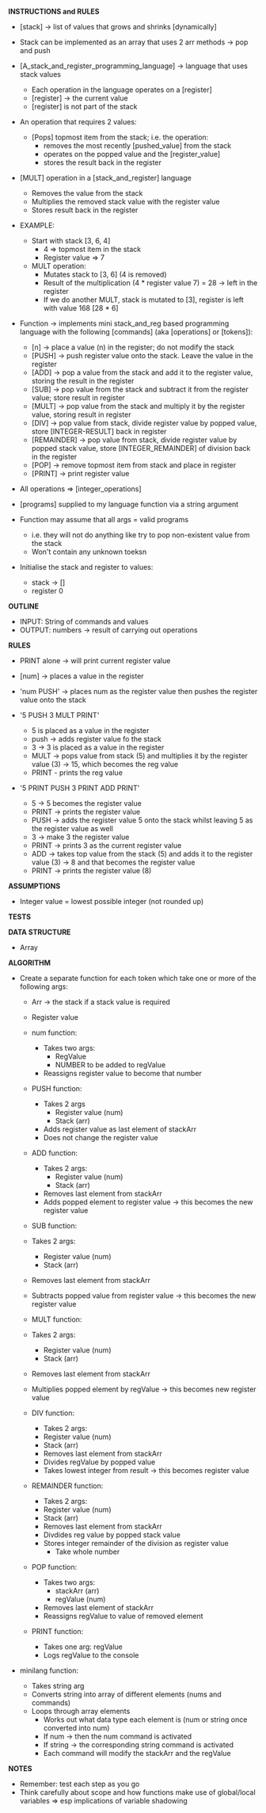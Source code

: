 **INSTRUCTIONS and RULES**
- [stack] -> list of values that grows and shrinks [dynamically]
- Stack can be implemented as an array that uses 2 arr methods -> pop and push
- [A_stack_and_register_programming_language] -> language that uses stack values
  - Each operation in the language operates on a [register]
  - [register] -> the current value
  - [register] is not part of the stack 

- An operation that requires 2 values:
  - [Pops] topmost item from the stack; i.e. the operation: 
    - removes the most recently [pushed_value] from the stack
    - operates on the popped value and the [register_value]
    - stores the result back in the register
  
- [MULT] operation in a [stack_and_register] language
  - Removes the value from the stack
  - Multiplies the removed stack value with the register value
  - Stores result back in the register

- EXAMPLE:
  - Start with stack [3, 6, 4]
    - 4 => topmost item in the stack
    - Register value => 7
  - MULT operation: 
    - Mutates stack to [3, 6] (4 is removed)
    - Result of the multiplication (4 * register value 7) = 28 -> left in the register
    - If we do another MULT, stack is mutated to [3], register is left with value 168 [28 * 6]

- Function -> implements mini stack_and_reg based programming language with the following [commands] (aka [operations] or [tokens]): 
  - [n] -> place a value (n) in the register; do not modify the stack
  - [PUSH] -> push register value onto the stack. Leave the value in the register
  - [ADD] -> pop a value from the stack and add it to the register value, storing the result in the register
  - [SUB] -> pop value from the stack and subtract it from the register value; store result in register
  - [MULT] -> pop value from the stack and multiply it by the register value, storing result in register
  - [DIV]  -> pop value from stack, divide register value by popped value, store [INTEGER-RESULT] back in register
  - [REMAINDER] -> pop value from stack, divide register value by popped stack value, store [INTEGER_REMAINDER] of division back in the register
  - [POP] -> remove topmost item from stack and place in register
  - [PRINT] -> print register value

- All operations => [integer_operations]

- [programs] supplied to my language function via a string argument 
- Function may assume that all args = valid programs
  - i.e. they will not do anything like try to pop non-existent value from the stack
  - Won't contain any unknown toeksn

- Initialise the stack and register to values:
  - stack -> []
  - register 0

**OUTLINE**
- INPUT: String of commands and values
- OUTPUT: numbers -> result of carrying out operations

**RULES**
- PRINT alone -> will print current register value

- [num] -> places a value in the register

- 'num PUSH' -> places num as the register value then pushes the register value onto the stack

- '5 PUSH 3 MULT PRINT'
  - 5 is placed as a value in the register
  - push -> adds register value fo the stack
  - 3 -> 3 is placed as a value in the register
  - MULT -> pops value from stack (5) and multiplies it by the register value (3) -> 15, which becomes the reg value
  - PRINT - prints the reg value

- '5 PRINT PUSH 3 PRINT ADD PRINT'
  - 5 -> 5 becomes the register value
  - PRINT -> prints the register value
  - PUSH -> adds the register value 5 onto the stack whilst leaving 5 as the register value as well
  - 3 -> make 3 the register value
  - PRINT -> prints 3 as the current register value
  - ADD -> takes top value from the stack (5) and adds it to the register value (3) -> 8 and that becomes the register value
  - PRINT -> prints the register value (8)

**ASSUMPTIONS**
- Integer value = lowest possible integer (not rounded up)

**TESTS**

**DATA STRUCTURE**
- Array

**ALGORITHM**
- Create a separate function for each token which take one or more of the following args:
  - Arr -> the stack if a stack value is required
  - Register value

  - num function:
    - Takes two args:
      - RegValue
      - NUMBER to be added to regValue
    - Reassigns register value to become that number
  
  - PUSH function: 
    - Takes 2 args
      - Register value (num)
      - Stack (arr)
    - Adds register value as last element of stackArr
    - Does not change the register value

  - ADD function: 
    - Takes 2 args: 
      - Register value (num)
      - Stack (arr)
    - Removes last element from stackArr
    - Adds popped element to register value -> this becomes the new register value

  - SUB function: 
   - Takes 2 args: 
      - Register value (num)
      - Stack (arr)
  - Removes last element from stackArr
  - Subtracts popped value from register value -> this becomes the new register value

  - MULT function: 
   - Takes 2 args: 
      - Register value (num)
      - Stack (arr)
  - Removes last element from stackArr
  - Multiplies popped element by regValue -> this becomes new register value

  - DIV function: 
     - Takes 2 args: 
      - Register value (num)
      - Stack (arr)
    - Removes last element from stackArr
    - Divides regValue by popped value 
    - Takes lowest integer from result -> this becomes register value
  
  - REMAINDER function:
     - Takes 2 args: 
      - Register value (num)
      - Stack (arr)
    - Removes last element from stackArr
    - Divdides reg value by popped stack value 
    - Stores integer remainder of the division as register value
      - Take whole number
    
  - POP function: 
    - Takes two args: 
      - stackArr (arr)
      - regValue (num)
    - Removes last element of stackArr
    - Reassigns regValue to value of removed element

  - PRINT function:   
    - Takes one arg: regValue
    - Logs regValue to the console

- minilang function: 
  - Takes string arg
  - Converts string into array of different elements (nums and commands)
  - Loops through array elements
    - Works out what data type each element is (num or string once converted into num)
    - If num -> then the num command is activated
    - If string -> the corresponding string command is activated
    - Each command will modify the stackArr and the regValue

**NOTES**
- Remember: test each step as you go
- Think carefully about scope and how functions make use of global/local variables => esp implications of variable shadowing